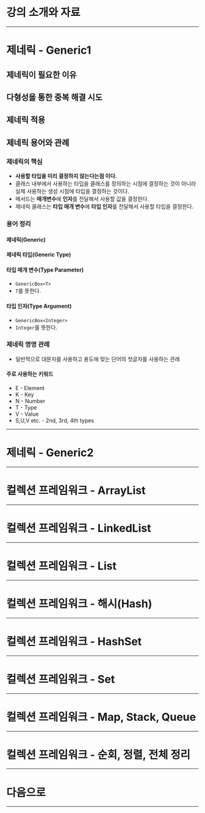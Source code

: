 # 강의 소개와 자료
****
# 제네릭 - Generic1
## 제네릭이 필요한 이유
## 다형성을 통한 중복 해결 시도
## 제네릭 적용
## 제네릭 용어와 관례

### 제네릭의 핵심
- **사용할 타입을 미리 결정하지 않는다는점 이다.**
- 클래스 내부에서 사용하는 타입을 클래스를 정의하는 시점에 결정하는 것이 아니라 실제 사용하는 생성 시점에 타입을 결정하는 것이다.
- 메서드는 **매개변수**에 **인자**를 전달해서 사용할 값을 결정한다.
- 제네릭 클래스는 **타입 매개 변수**에 **타입 인자**를 전달해서 사용할 타입을 결정한다.
### 용어 정리
#### 제네릭(Generic)
#### 제네릭 타입(Generic Type)
#### 타입 매개 변수(Type Parameter)
- `GenericBox<T>`
- `T`를 뜻한다.
#### 타입 인자(Type Argument)
- `GenericBox<Integer>`
- `Integer`를 뜻한다.
### 제네릭 명명 관례
- 일반적으로 대문자를 사용하고 용도에 맞는 단어의 첫글자를 사용하는 관례
#### 주로 사용하는 키워드
- E - Element
- K - Key
- N - Number
- T - Type
- V - Value
- S,U,V etc. - 2nd, 3rd, 4th types
****
# 제네릭 - Generic2

****
# 컬렉션 프레임워크 - ArrayList

****
# 컬렉션 프레임워크 - LinkedList

****
# 컬렉션 프레임워크 - List

****
# 컬렉션 프레임워크 - 해시(Hash)

****
# 컬렉션 프레임워크 - HashSet

****
# 컬렉션 프레임워크 - Set

****
# 컬렉션 프레임워크 - Map, Stack, Queue

****
# 컬렉션 프레임워크 - 순회, 정렬, 전체 정리

****
# 다음으로

****